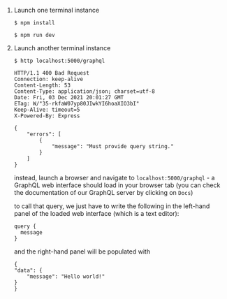 1. Launch one terminal instance

    ```
    $ npm install

    $ npm run dev
    ```

2. Launch another terminal instance

    ```
    $ http localhost:5000/graphql

    HTTP/1.1 400 Bad Request
    Connection: keep-alive
    Content-Length: 53
    Content-Type: application/json; charset=utf-8
    Date: Fri, 03 Dec 2021 20:01:27 GMT
    ETag: W/"35-rkfaW07yp80JIwkYI6hoaXIO3bI"
    Keep-Alive: timeout=5
    X-Powered-By: Express

    {
        "errors": [
            {
                "message": "Must provide query string."
            }
        ]
    }
    ```

    instead, launch a browser and navigate to `localhost:5000/graphql` - a GraphQL web interface should load in your browser tab (you can check the documentation of our GraphQL server by clicking on `Docs`)

    to call that query, we just have to write the following in the left-hand panel of the loaded web interface (which is a text editor):
    ```
    query {
      message
    }
    ```
    and the right-hand panel will be populated with
    ```
    {
    "data": {
        "message": "Hello world!"
    }
    }
    ```